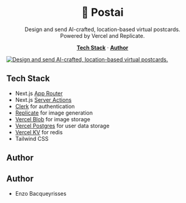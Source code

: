 <h1 align="center">💌 Postai</h1>

<p align="center">
  Design and send AI-crafted, location-based virtual postcards. 
  <br/>
  Powered by Vercel and Replicate.
</p>

<p align="center">
  <a href="#tech-stack"><strong>Tech Stack</strong></a> ·
  <a href="#author"><strong>Author</strong></a>
</p>

<a href="https://www.postai.enzo.codes">
    <img alt="Design and send AI-crafted, location-based virtual postcards." src="https://github.com/bacqueyrisses/postai/assets/96829831/c70b7709-016b-4881-ba2a-a846053f7b1a">
</a>

<br/>

## Tech Stack

- Next.js [App Router](https://nextjs.org/docs/app)
- Next.js [Server Actions](https://nextjs.org/docs/app/api-reference/functions/server-actions)
- [Clerk](https://clerk.com) for authentication
- [Replicate](https://replicate.com) for image generation
- [Vercel Blob](https://vercel.com/storage/blob) for image storage
- [Vercel Postgres](https://vercel.com/storage/postgres) for user data storage
- [Vercel KV](https://vercel.com/storage/kv) for redis
- Tailwind CSS

## Author

## Author

- Enzo Bacqueyrisses &ensp;<a href="https://twitter.com/bacqueyrisses"><svg class="icon" width="15" height="15" style="fill: currentColor;"><use xlink:href="https://cdn.jsdelivr.net/npm/simple-icons@v5.15.0/icons/twitter.svg#twitter"></use></svg></a>&ensp;
<a href="https://github.com/bacqueyrisses"><svg class="icon" width="15" height="15" style="fill: currentColor;"><use xlink:href="https://cdn.jsdelivr.net/npm/simple-icons@v5.15.0/icons/github.svg#github"></use></svg></a>&ensp;
<a href="https://www.linkedin.com/in/bacqueyrisses/"><svg class="icon" width="15" height="15" style="fill: currentColor;"><use xlink:href="https://cdn.jsdelivr.net/npm/simple-icons@v5.15.0/icons/linkedin.svg#linkedin"></use></svg></a>
